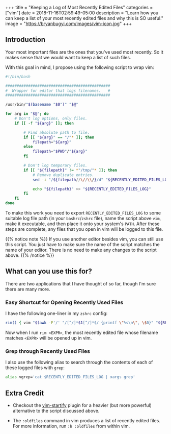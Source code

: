 +++
title = "Keeping a Log of Most Recently Edited Files"
categories = ["vim"]
date = 2018-11-16T02:59:49-05:00
description = "Learn how you can keep a list of your most recently edited files and why this is SO useful."
image = "https://bryanbugyi.com/images/vim-icon.jpg"
+++

## Introduction

Your most important files are the ones that you've used most recently. So it makes sense that we would want to keep a list of such files.

With this goal in mind, I propose using the following script to wrap vim:

``` bash
#!/bin/bash

##############################################
#  Wrapper for editor that logs filenames.   #
##############################################

/usr/bin/"$(basename "$0")" "$@"

for arg in "$@"; do
    # Don't log options, only files.
    if [[ -f "${arg}" ]]; then

        # Find absolute path to file.
        if [[ "${arg}" == "/"* ]]; then
            filepath="${arg}"
        else
            filepath="$PWD"/"${arg}"
        fi

        # Don't log temporary files.
        if [[ "${filepath}" != *"/tmp/"* ]]; then
            # Remove duplicate entries.
            sed -i "/${filepath//\//\\/}/d" "${RECENTLY_EDITED_FILES_LOG}"

            echo "${filepath}" >> "${RECENTLY_EDITED_FILES_LOG}"
        fi
    fi
done
```

To make this work you need to export `RECENTLY_EDITED_FILES_LOG` to some suitable log file path (in your `bashrc`/`zshrc` file), name the script above `vim`, make it executable, and then place it onto your system's `PATH`. After these steps are complete, any files that you open in vim will be logged to this file.

{{% notice note %}}
If you use another editor besides vim, you can still use this script. You just have to make sure the name of the script matches the name of your editor. There is no need to make any changes to the script above.
{{% /notice %}}

## What can you use this for?

There are two applications that I have thought of so far, though I'm sure there are many more.

### Easy Shortcut for Opening Recently Used Files

I have the following one-liner in my `zshrc` config:

``` bash
rim() { vim "$(awk -F'/' "/[^/]*$1[^/]*$/ {printf \"%s\n\", \$0}" "${RECENTLY_EDITED_FILES_LOG}" | tail -n 1)"; }
```

Now when I run `rim <EXPR>`, the most recently edited file whose filename matches `<EXPR>` will be opened up in vim.

### Grep through Recently Used Files

I also use the following alias to search through the contents of each of these logged files with `grep`:

``` bash
alias vgrep='cat $RECENTLY_EDITED_FILES_LOG | xargs grep'
```

## Extra Credit

* Checkout the [vim-startify] plugin for a heavier (but more powerful) alternative to the script discussed above.

* The `:oldfiles` command in vim produces a list of recently edited files. For more information, run `:h :oldfiles` from within vim.

[vim-startify]: https://github.com/mhinz/vim-startify
